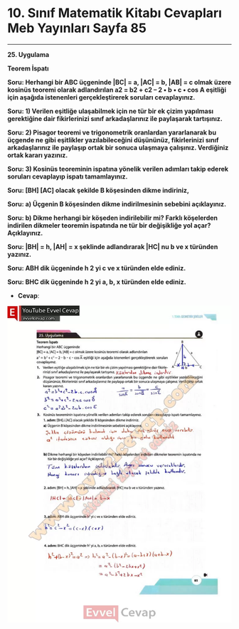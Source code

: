 # 10. Sınıf Matematik Kitabı Cevapları Meb Yayınları Sayfa 85

---

**25. Uygulama**

**Teorem İspatı**

**Soru: Herhangi bir ABC üçgeninde |BC| = a, |AC| = b, |AB| = c olmak üzere kosinüs teoremi olarak adlandırılan a2 = b2 + c2 – 2 • b • c • cos A eşitliği için aşağıda istenenleri gerçekleştirerek soruları cevaplayınız.**

**Soru: 1) Verilen eşitliğe ulaşabilmek için ne tür bir ek çizim yapılması gerektiğine dair fikirlerinizi sınıf arkadaşlarınız ile paylaşarak tartışınız.**

**Soru: 2) Pisagor teoremi ve trigonometrik oranlardan yararlanarak bu üçgende ne gibi eşitlikler yazılabileceğini düşününüz, fikirlerinizi sınıf arkadaşlarınız ile paylaşıp ortak bir sonuca ulaşmaya çalışınız. Verdiğiniz ortak kararı yazınız.**

**Soru: 3) Kosinüs teoreminin ispatına yönelik verilen adımları takip ederek soruları cevaplayıp ispatı tamamlayınız.**

**Soru: [BH] [AC] olacak şekilde B köşesinden dikme indiriniz,**

**Soru: a) Üçgenin B köşesinden dikme indirilmesinin sebebini açıklayınız.**

**Soru: b) Dikme herhangi bir köşeden indirilebilir mi? Farklı köşelerden indirilen dikmeler teoremin ispatında ne tür bir değişikliğe yol açar? Açıklayınız.**

**Soru: |BH| = h, |AH| = x şeklinde adlandırarak |HC| nu b ve x türünden yazınız.**

**Soru: ABH dik üçgeninde h 2 yi c ve x türünden elde ediniz.**

**Soru: BHC dik üçgeninde h 2 yi a, b, x türünden elde ediniz.**

-   **Cevap**:

![Image 1](./image_1.webp)